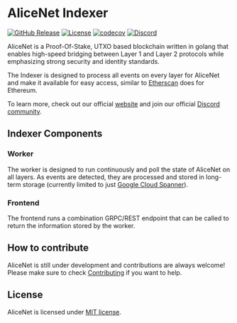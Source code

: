 # AliceNet Indexer

[![GitHub Release](https://img.shields.io/github/v/release/alicenet/indexer)](https://github.com/alicenet/indexer/releases)
[![License](https://img.shields.io/github/license/alicenet/indexer)](./LICENSE)
[![codecov](https://codecov.io/gh/alicenet/indexer/branch/main/graph/badge.svg?token=GSJJFZB9WV)](https://codecov.io/gh/alicenet/indexer)
[![Discord](https://img.shields.io/badge/Discord-7289DA?logo=discord&logoColor=white)](https://discord.gg/bkhW2KUWDu)

AliceNet is a Proof-Of-Stake, UTXO based blockchain written in golang that enables high-speed bridging between Layer 1 and Layer 2 protocols while emphasizing strong security and identity standards.

The Indexer is designed to process all events on every layer for AliceNet and make it available for easy access, similar to [Etherscan](https://etherscan.io) does for Ethereum.

To learn more, check out our official [website](https://www.alice.net/) and join our official [Discord community](https://discord.gg/bkhW2KUWDu).

## Indexer Components

### Worker

The worker is designed to run continuously and poll the state of AliceNet on all layers.
As events are detected, they are processed and stored in long-term storage (currently
limited to just [Google Cloud Spanner](https://cloud.google.com/spanner)).

### Frontend

The frontend runs a combination GRPC/REST endpoint that can be called to return the
information stored by the worker.

## How to contribute

AliceNet is still under development and contributions are always welcome! Please make sure to check [Contributing](./CONTRIBUTING.md) if you want to help.

## License

AliceNet is licensed under [MIT license](./LICENSE).
